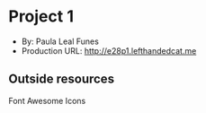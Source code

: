  

# Project 1
+ By: Paula Leal Funes
+ Production URL: http://e28p1.lefthandedcat.me

## Outside resources
Font Awesome Icons

